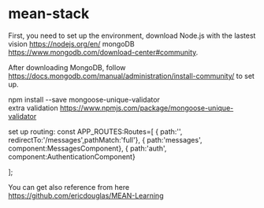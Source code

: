 # mean-stack

First, you need to set up the environment, download Node.js with the lastest vision https://nodejs.org/en/ 
                                  mongoDB https://www.mongodb.com/download-center#community.


After downloading MongoDB, follow https://docs.mongodb.com/manual/administration/install-community/ to set up.

npm install --save mongoose-unique-validator  
extra validation
https://www.npmjs.com/package/mongoose-unique-validator   


set up routing:
    const APP_ROUTES:Routes=[
{ path:'', redirectTo:'/messages',pathMatch:'full'},
{ path:'messages', component:MessagesComponent},
{ path:'auth', component:AuthenticationComponent}

];    


You can get also reference from here https://github.com/ericdouglas/MEAN-Learning
